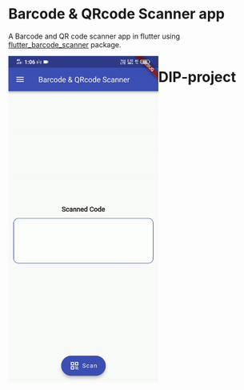 # Barcode & QRcode Scanner app
A Barcode and QR code scanner app in flutter using <a href="https://pub.dev/packages/flutter_barcode_scanner">flutter_barcode_scanner</a> package.

<img align="left" alt="App Demo" width="300px" src="https://github.com/karthikeyan9952/karthikeyan9952/blob/main/barcode_scanner_demo/barcode_demo.gif" />


# DIP-project
